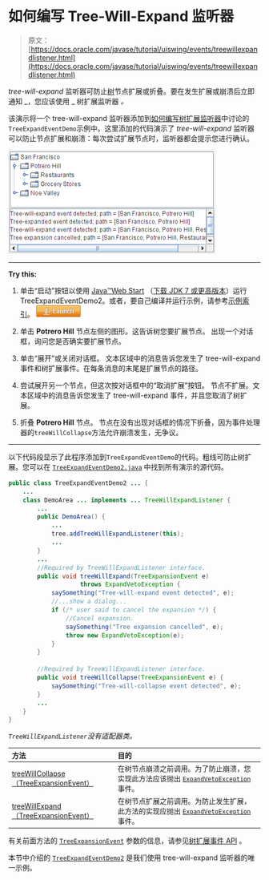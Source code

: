 # 如何编写 Tree-Will-Expand 监听器

> 原文： [https://docs.oracle.com/javase/tutorial/uiswing/events/treewillexpandlistener.html](https://docs.oracle.com/javase/tutorial/uiswing/events/treewillexpandlistener.html)

_tree-will-expand_ 监听器可防止[树](../components/tree.html)节点扩展或折叠。要在发生扩展或崩溃后立即通知 _，您应该使用 _ 树扩展监听器 _。_

该演示将一个 tree-will-expand 监听器添加到[如何编写树扩展监听器](treeexpansionlistener.html)中讨论的`TreeExpandEventDemo`示例中。这里添加的代码演示了 _tree-will-expand_ 监听器可以防止节点扩展和崩溃：每次尝试扩展节点时，监听器都会提示您进行确认。

![TreeExpandEventDemo2.html](img/5357a95d28cdec4be83498615414064d.jpg)

* * *

**Try this:** 

1.  单击“启动”按钮以使用 [Java™Web Start](http://www.oracle.com/technetwork/java/javase/javawebstart/index.html) （[下载 JDK 7 或更高版本](http://www.oracle.com/technetwork/java/javase/downloads/index.html)）运行 TreeExpandEventDemo2。或者，要自己编译并运行示例，请参考[示例索引](../examples/events/index.html#TreeExpandEventDemo2)。 [![Launches the TreeExpandEventDemo2 example](img/4707a69a17729d71c56b2bdbbb4cc61c.jpg)](https://docs.oracle.com/javase/tutorialJWS/samples/uiswing/TreeExpandEventDemo2Project/TreeExpandEventDemo2.jnlp) 

2.  单击 **Potrero Hill** 节点左侧的图形。这告诉树您要扩展节点。
    出现一个对话框，询问您是否确实要扩展节点。
3.  单击“展开”或关闭对话框。
    文本区域中的消息告诉您发生了 tree-will-expand 事件和树扩展事件。在每条消息的末尾是扩展节点的路径。
4.  尝试展开另一个节点，但这次按对话框中的“取消扩展”按钮。
    节点不扩展。文本区域中的消息告诉您发生了 tree-will-expand 事件，并且您取消了树扩展。
5.  折叠 **Potrero Hill** 节点。
    节点在没有出现对话框的情况下折叠，因为事件处理器的`treeWillCollapse`方法允许崩溃发生，无争议。

* * *

以下代码段显示了此程序添加到`TreeExpandEventDemo`的代码。粗线可防止树扩展。您可以在 [`TreeExpandEventDemo2.java`](../examples/events/TreeExpandEventDemo2Project/src/events/TreeExpandEventDemo2.java) 中找到所有演示的源代码。

```java
public class TreeExpandEventDemo2 ... {
    ...
    class DemoArea ... implements ... TreeWillExpandListener {
        ...
        public DemoArea() {
            ...
            tree.addTreeWillExpandListener(this);
            ...
        }
        ...
        //Required by TreeWillExpandListener interface.
        public void treeWillExpand(TreeExpansionEvent e) 
                    throws ExpandVetoException {
            saySomething("Tree-will-expand event detected", e);
            //...show a dialog...
            if (/* user said to cancel the expansion */) {
                //Cancel expansion.
                saySomething("Tree expansion cancelled", e);
                throw new ExpandVetoException(e);
            }
        }

        //Required by TreeWillExpandListener interface.
        public void treeWillCollapse(TreeExpansionEvent e) {
            saySomething("Tree-will-collapse event detected", e);
        }
        ...
    }
}

```

_`TreeWillExpandListener`没有适配器类。_

| 方法 | 目的 |
| :-- | :-- |
| [treeWillCollapse（TreeExpansionEvent）](https://docs.oracle.com/javase/8/docs/api/javax/swing/event/TreeWillExpandListener.html#treeWillCollapse-javax.swing.event.TreeExpansionEvent-) | 在树节点崩溃之前调用。为了防止崩溃，您实现此方法应该抛出 [`ExpandVetoException`](https://docs.oracle.com/javase/8/docs/api/javax/swing/tree/ExpandVetoException.html) 事件。 |
| [treeWillExpand（TreeExpansionEvent）](https://docs.oracle.com/javase/8/docs/api/javax/swing/event/TreeWillExpandListener.html#treeWillExpand-javax.swing.event.TreeExpansionEvent-) | 在树节点扩展之前调用。为防止发生扩展，此方法的实现应抛出 [`ExpandVetoException`](https://docs.oracle.com/javase/8/docs/api/javax/swing/tree/ExpandVetoException.html) 事件。 |

有关前面方法的 [`TreeExpansionEvent`](https://docs.oracle.com/javase/8/docs/api/javax/swing/event/TreeExpansionEvent.html) 参数的信息，请参见[树扩展事件 API](treeexpansionlistener.html#api) 。

本节中介绍的 [`TreeExpandEventDemo2`](../examples/events/index.html#TreeExpandEventDemo2) 是我们使用 tree-will-expand 监听器的唯一示例。